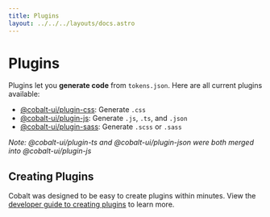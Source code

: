 ```yaml
---
title: Plugins
layout: ../../../layouts/docs.astro
---
```


# Plugins

Plugins let you **generate code** from `tokens.json`. Here are all current plugins available:

- [@cobalt-ui/plugin-css](/docs/plugins/css): Generate `.css`
- [@cobalt-ui/plugin-js](/docs/plugins/js): Generate `.js`, `.ts`, and `.json`
- [@cobalt-ui/plugin-sass](/docs/plugins/sass): Generate `.scss` or `.sass`

_Note: @cobalt-ui/plugin-ts and @cobalt-ui/plugin-json were both merged into @cobalt-ui/plugin-js_

## Creating Plugins

Cobalt was designed to be easy to create plugins within minutes. View the [developer guide to creating plugins](/docs/guides/plugins) to learn more.
